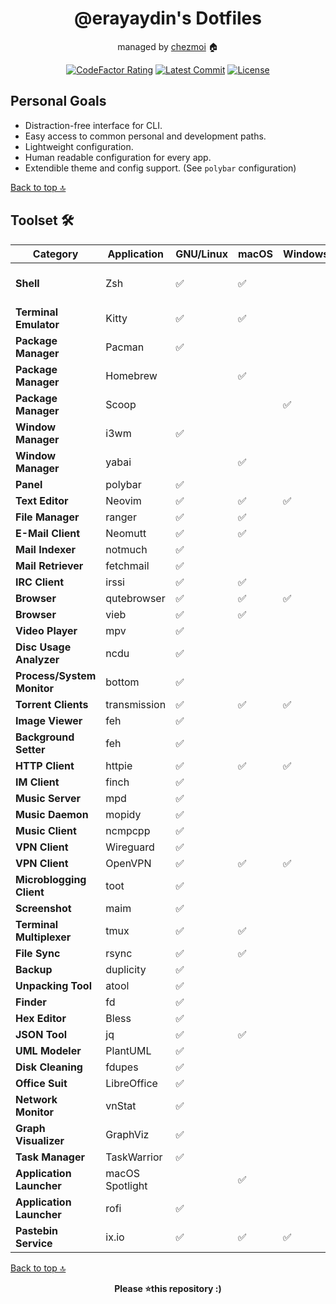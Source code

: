 <div align="center">

# @erayaydin's Dotfiles

managed by [chezmoi](https://chezmoi.io) 🏠

[![CodeFactor Rating][badge-codefactor]][link-codefactor]
[![Latest Commit][badge-commit]][link-commit]
[![License][badge-license]][link-license]

</div>

## Personal Goals

- Distraction-free interface for CLI.
- Easy access to common personal and development paths.
- Lightweight configuration.
- Human readable configuration for every app.
- Extendible theme and config support. (See `polybar` configuration)

[Back to top 🔝](#)

## Toolset 🛠️

| **Category**               | **Application** | **GNU/Linux**      | **macOS**          | **Windows**        | **License**        | **Configuration**                                                 |
|----------------------------|-----------------|--------------------|--------------------|--------------------|--------------------|-------------------------------------------------------------------|
| **Shell**                  | Zsh             | :white_check_mark: | :white_check_mark: |                    | MIT-Modern-Variant | [`~/.local/etc/zsh`](./dot_local/etc/zsh)                         |
| **Terminal Emulator**      | Kitty           | :white_check_mark: | :white_check_mark: |                    | GPLv3              | [`~/.local/etc/kitty`](./dot_local/etc/kitty)                     |
| **Package Manager**        | Pacman          | :white_check_mark: |                    |                    |                    | [`~/.local/etc/pacman`](./dot_local/etc/pacman)                   |
| **Package Manager**        | Homebrew        |                    | :white_check_mark: |                    |                    | [`~/.local/etc/brewfile`](./dot_local/etc/brewfile)               |
| **Package Manager**        | Scoop           |                    |                    | :white_check_mark: |                    |                                                                   |
| **Window Manager**         | i3wm            | :white_check_mark: |                    |                    |                    | [`~/.local/etc/i3`](./dot_local/etc/i3)                           |
| **Window Manager**         | yabai           |                    | :white_check_mark: |                    |                    | [`~/.local/etc/yabai`](./dot_local/etc/yabai)                     |
| **Panel**                  | polybar         | :white_check_mark: |                    |                    |                    | [`~/.local/etc/polybar`](./dot_local/etc/polybar)                 |
| **Text Editor**            | Neovim          | :white_check_mark: | :white_check_mark: | :white_check_mark: |                    | [`~/.local/etc/nvim`](./dot_local/etc/nvim)                       |
| **File Manager**           | ranger          | :white_check_mark: | :white_check_mark: |                    |                    | [`~/.local/etc/ranger`](./dot_local/etc/ranger)                   |
| **E-Mail Client**          | Neomutt         | :white_check_mark: | :white_check_mark: |                    |                    |                                                                   |
| **Mail Indexer**           | notmuch         | :white_check_mark: |                    |                    |                    |                                                                   |
| **Mail Retriever**         | fetchmail       | :white_check_mark: |                    |                    |                    |                                                                   |
| **IRC Client**             | irssi           | :white_check_mark: | :white_check_mark: |                    |                    |                                                                   |
| **Browser**                | qutebrowser     | :white_check_mark: | :white_check_mark: | :white_check_mark: |                    | [`~/.local/etc/qutebrowser`](./dot_local/etc/private_qutebrowser) |
| **Browser**                | vieb            | :white_check_mark: | :white_check_mark: |                    |                    | [`~/.local/etc/vieb`](./dot_local/etc/vieb)                       |
| **Video Player**           | mpv             | :white_check_mark: |                    |                    |                    |                                                                   |
| **Disc Usage Analyzer**    | ncdu            | :white_check_mark: |                    |                    |                    |                                                                   |
| **Process/System Monitor** | bottom          | :white_check_mark: |                    |                    |                    |                                                                   |
| **Torrent Clients**        | transmission    | :white_check_mark: | :white_check_mark: | :white_check_mark: |                    |                                                                   |
| **Image Viewer**           | feh             | :white_check_mark: |                    |                    |                    |                                                                   |
| **Background Setter**      | feh             | :white_check_mark: |                    |                    |                    |                                                                   |
| **HTTP Client**            | httpie          | :white_check_mark: | :white_check_mark: | :white_check_mark: |                    |                                                                   |
| **IM Client**              | finch           | :white_check_mark: |                    |                    |                    |                                                                   |
| **Music Server**           | mpd             | :white_check_mark: |                    |                    |                    |                                                                   |
| **Music Daemon**           | mopidy          | :white_check_mark: |                    |                    |                    |                                                                   |
| **Music Client**           | ncmpcpp         | :white_check_mark: |                    |                    |                    |                                                                   |
| **VPN Client**             | Wireguard       | :white_check_mark: |                    |                    |                    |                                                                   |
| **VPN Client**             | OpenVPN         | :white_check_mark: | :white_check_mark: | :white_check_mark: |                    |                                                                   |
| **Microblogging Client**   | toot            | :white_check_mark: |                    |                    |                    |                                                                   |
| **Screenshot**             | maim            | :white_check_mark: |                    |                    |                    |                                                                   |
| **Terminal Multiplexer**   | tmux            | :white_check_mark: | :white_check_mark: |                    |                    |                                                                   |
| **File Sync**              | rsync           | :white_check_mark: | :white_check_mark: |                    |                    |                                                                   |
| **Backup**                 | duplicity       | :white_check_mark: |                    |                    |                    |                                                                   |
| **Unpacking Tool**         | atool           | :white_check_mark: |                    |                    |                    |                                                                   |
| **Finder**                 | fd              | :white_check_mark: |                    |                    |                    |                                                                   |
| **Hex Editor**             | Bless           | :white_check_mark: |                    |                    |                    |                                                                   |
| **JSON Tool**              | jq              | :white_check_mark: | :white_check_mark: |                    |                    |                                                                   |
| **UML Modeler**            | PlantUML        | :white_check_mark: |                    |                    |                    |                                                                   |
| **Disk Cleaning**          | fdupes          | :white_check_mark: |                    |                    |                    |                                                                   |
| **Office Suit**            | LibreOffice     | :white_check_mark: |                    |                    |                    |                                                                   |
| **Network Monitor**        | vnStat          | :white_check_mark: |                    |                    |                    |                                                                   |
| **Graph Visualizer**       | GraphViz        | :white_check_mark: |                    |                    |                    |                                                                   |
| **Task Manager**           | TaskWarrior     | :white_check_mark: |                    |                    |                    |                                                                   |
| **Application Launcher**   | macOS Spotlight |                    | :white_check_mark: |                    |                    |                                                                   |
| **Application Launcher**   | rofi            | :white_check_mark: |                    |                    |                    |                                                                   |
| **Pastebin Service**       | ix.io           | :white_check_mark: | :white_check_mark: | :white_check_mark: |                    |                                                                   |

[Back to top 🔝](#)

<div align="center"><b>Please ⭐️this repository :)</b>
</div>

[badge-codefactor]:https://img.shields.io/codefactor/grade/github/erayaydin/dots?logo=codefactor&logoColor=white&cacheSeconds=300
[badge-commit]:https://img.shields.io/github/last-commit/erayaydin/dots?style=flat
[badge-license]:https://img.shields.io/github/license/erayaydin/dots.svg

[link-codefactor]:https://www.codefactor.io/repository/github/erayaydin/dots
[link-commit]:https://github.com/erayaydin/dots/commits/master
[link-license]:LICENSE
